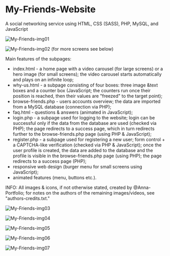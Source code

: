# My-Friends-Website
A social networking service using HTML, CSS (SASS), PHP, MySQL, and JavaScript


![My-Friends-img01](https://user-images.githubusercontent.com/75646880/112048703-f93a7580-8b4e-11eb-92c5-7096388c2046.png)


![My-Friends-img02](https://user-images.githubusercontent.com/75646880/112048790-1111f980-8b4f-11eb-9f76-a93385482cca.png)
(for more screens see below)


Main features of the subpages:
- index.html - a home page with a video carousel (for large screens) or a hero image (for small screens); the video carousel starts automatically and plays on an infinite loop;
- why-us.html - a subpage consisting of four boxes: three image &text boxes and a counter box (JavaScript; the counters run once their position is reached, then their values are "freezed" to the target point);
- browse-friends.php - users accounts overview; the data are imported from a MySQL database (connection via PHP);
- faq.html - questions & answers (animated in JavaScript);
- login.php - a subpage used for logging to the website; login can be successful only if the data from the database are used (checked via PHP); the page redirects to a success page, which in turn redirects further to the browse-friends.php page (using PHP & JavaScript);
- register.php - a subpage used for registering a new user; form control + a CAPTCHA-like verification (checked via PHP & JavaScript); once the user profile is created, the data are added to the database and the profile is visible in the browse-friends.php page (using PHP); the page redirects to a success page (PHP);
- responsive web design (burger menu for small screens using JavaScript);
- animated features (menu, buttons etc.).


INFO: All images & icons, if not otherwise stated, created by @Anna-Portfolio; for notes on the authors of the remaining images/videos, see "authors-credits.txt."



![My-Friends-img03](https://user-images.githubusercontent.com/75646880/112048847-1ff8ac00-8b4f-11eb-8a6b-5a9568f667ce.png)

![My-Friends-img04](https://user-images.githubusercontent.com/75646880/112048852-20914280-8b4f-11eb-9c17-3c603f1360ed.png)

![My-Friends-img05](https://user-images.githubusercontent.com/75646880/112048860-225b0600-8b4f-11eb-80be-4122f73d12a5.png)

![My-Friends-img06](https://user-images.githubusercontent.com/75646880/112048863-22f39c80-8b4f-11eb-953f-5d682417be1c.png)

![My-Friends-img07](https://user-images.githubusercontent.com/75646880/112048866-238c3300-8b4f-11eb-85e1-021624081cf7.png)

